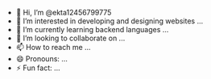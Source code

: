 - 👋 Hi, I’m @ekta12456799775
- 👀 I’m interested in developing and designing websites ...
- 🌱 I’m currently learning backend languages ...
- 💞️ I’m looking to collaborate on ...
- 📫 How to reach me ...
- 😄 Pronouns: ...
- ⚡ Fun fact: ...

<!---
ekta12456799775/ekta12456799775 is a ✨ special ✨ repository because its `README.md` (this file) appears on your GitHub profile.
You can click the Preview link to take a look at your changes.
--->
